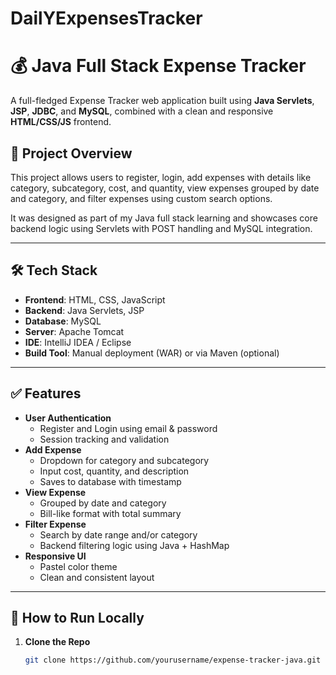 # DailYExpensesTracker
# 💰 Java Full Stack Expense Tracker

A full-fledged Expense Tracker web application built using **Java Servlets**, **JSP**, **JDBC**, and **MySQL**, combined with a clean and responsive **HTML/CSS/JS** frontend.

## 📌 Project Overview

This project allows users to register, login, add expenses with details like category, subcategory, cost, and quantity, view expenses grouped by date and category, and filter expenses using custom search options.

It was designed as part of my Java full stack learning and showcases core backend logic using Servlets with POST handling and MySQL integration.

---

## 🛠️ Tech Stack

- **Frontend**: HTML, CSS, JavaScript  
- **Backend**: Java Servlets, JSP  
- **Database**: MySQL  
- **Server**: Apache Tomcat  
- **IDE**: IntelliJ IDEA / Eclipse  
- **Build Tool**: Manual deployment (WAR) or via Maven (optional)  

---

## ✅ Features

- **User Authentication**
  - Register and Login using email & password
  - Session tracking and validation
- **Add Expense**
  - Dropdown for category and subcategory
  - Input cost, quantity, and description
  - Saves to database with timestamp
- **View Expense**
  - Grouped by date and category
  - Bill-like format with total summary
- **Filter Expense**
  - Search by date range and/or category
  - Backend filtering logic using Java + HashMap
- **Responsive UI**
  - Pastel color theme
  - Clean and consistent layout

---

## 🚀 How to Run Locally

1. **Clone the Repo**
   ```bash
   git clone https://github.com/yourusername/expense-tracker-java.git

